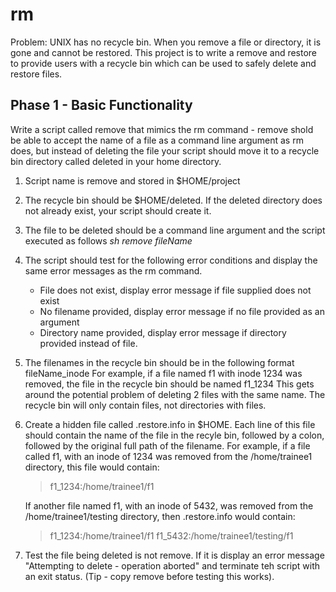 # rm
Problem: UNIX has no recycle bin. When you remove a file or directory, it is gone and
cannot be restored. This project is to write a remove and restore to provide users with a
recycle bin which can be used to safely delete and restore files.

## Phase 1 - Basic Functionality
Write a script called remove that mimics the rm command - remove shold be able to
accept the name of a file as a command line argument as rm does, but instead of deleting
the file your script should move it to a recycle bin directory called deleted in your home
directory.

1. Script name is remove and stored in $HOME/project
2. The recycle bin should be $HOME/deleted. If the deleted directory does not already
   exist, your script should create it.
3. The file to be deleted should be a command line argument and the script executed
   as follows
   *sh remove fileName*
4. The script should test for the following error conditions and display the same error
   messages as the rm command.
   - File does not exist, display error message if file supplied does not exist
   - No filename provided, display error message if no file provided as an argument
   - Directory name provided, display error message if directory provided instead of file.
5. The filenames in the recycle bin should be in the following format
   fileName_inode
   For example, if a file named f1 with inode 1234 was removed, the file in the recycle
   bin should be named f1_1234
   This gets around the potential problem of deleting 2 files with the same name.
   The recycle bin will only contain files, not directories with files.
6. Create a hidden file called .restore.info in $HOME. Each line of this file should contain
   the name of the file in the recyle bin, followed by a colon, followed by the original full path of the filename. For example, if a file called f1, with an inode of 1234 was removed
   from the /home/trainee1 directory, this file would contain:
   
   >f1_1234:/home/trainee1/f1
   
   If another file named f1, with an inode of 5432, was removed from the /home/trainee1/testing
   directory, then .restore.info would contain:
   
   >f1_1234:/home/trainee1/f1
   >f1_5432:/home/trainee1/testing/f1

7. Test the file being deleted is not remove. If it is display an error message 
   "Attempting to delete - operation aborted" and terminate teh script with an exit status.
   (Tip - copy remove before testing this works).